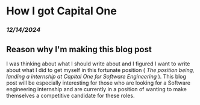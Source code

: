 # How I got Capital One
### *12/14/2024*


## Reason why I'm making this blog post

I was thinking about what I should write about and I figured I want to write about what I did to get myself in this fortunate position ( *The position being, landing a internship at Capital One for Software Engineering* ). This blog post will be especially interesting for those who are looking for a Software engineering internship and are currently in a position of wanting to make themselves a competitive candidate for these roles.




